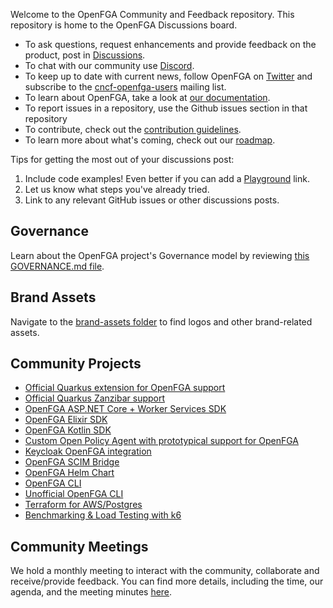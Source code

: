 Welcome to the OpenFGA Community and Feedback repository. This repository is home to the OpenFGA Discussions board.

- To ask questions, request enhancements and provide feedback on the product, post in [Discussions](https://github.com/orgs/openfga/discussions).
- To chat with our community use [Discord](https://discord.gg/8naAwJfWN6).
- To keep up to date with current news, follow OpenFGA on [Twitter](https://twitter.com/openfga) and subscribe to the [cncf-openfga-users](https://lists.cncf.io/g/cncf-openfga-users) mailing list.
- To learn about OpenFGA, take a look at [our documentation](https://openfga.dev/docs).
- To report issues in a repository, use the Github issues section in that repository
- To contribute, check out the [contribution guidelines](https://github.com/openfga/.github/blob/main/CONTRIBUTING.md).
- To learn more about what's coming, check out our [roadmap](https://github.com/orgs/openfga/projects/1).

Tips for getting the most out of your discussions post:

1. Include code examples! Even better if you can add a [Playground](https://play.fga.dev) link.
2. Let us know what steps you've already tried.
3. Link to any relevant GitHub issues or other discussions posts.

## Governance

Learn about the OpenFGA project's Governance model by reviewing [this GOVERNANCE.md file](https://github.com/openfga/.github/blob/main/GOVERNANCE.md).

## Brand Assets

Navigate to the [brand-assets folder](https://github.com/openfga/community/tree/main/brand-assets) to find logos and other brand-related assets.

## Community Projects

- [Official Quarkus extension for OpenFGA support](https://github.com/quarkiverse/quarkus-openfga-client)
- [Official Quarkus Zanzibar support](https://github.com/quarkiverse/quarkus-zanzibar)
- [OpenFGA ASP.NET Core + Worker Services SDK](https://github.com/Hawxy/Fga.Net)
- [OpenFGA Elixir SDK](https://github.com/msutkowski/fga-elixir-sdk)
- [OpenFGA Kotlin SDK](https://github.com/Ozee-io/fga-kotlin-sdk)
- [Custom Open Policy Agent with prototypical support for OpenFGA](https://github.com/thomasdarimont/custom-opa-openfga)
- [Keycloak OpenFGA integration](https://github.com/embesozzi/keycloak-openfga-workshop)
- [OpenFGA SCIM Bridge](https://github.com/SUSE-Skyscraper/openfga-scim-bridge)
- [OpenFGA Helm Chart](https://github.com/AlexandreBrg/openfga-helm)
- [OpenFGA CLI](https://github.com/ArcticGizmo/fga-cli)
- [Unofficial OpenFGA CLI](https://github.com/rhamzeh/openfga-cli)
- [Terraform for AWS/Postgres](https://github.com/craigpastro/terraform-aws-openfga)
- [Benchmarking & Load Testing with k6](https://github.com/jon-whit/k6-openfga-test)

## Community Meetings

We hold a monthly meeting to interact with the community, collaborate and receive/provide feedback. You can find more details, including the time, our agenda, and the meeting minutes [here](https://github.com/openfga/community/blob/main/community-meetings.md).
